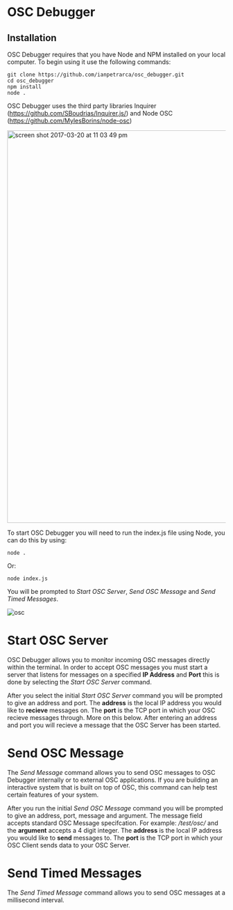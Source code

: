 # OSC Debugger

## Installation

OSC Debugger requires that you have Node and NPM installed on your local computer. To begin using it use the following commands:

    git clone https://github.com/ianpetrarca/osc_debugger.git
    cd osc_debugger
    npm install 
    node .

OSC Debugger uses the third party libraries Inquirer (https://github.com/SBoudrias/Inquirer.js/) and  Node OSC (https://github.com/MylesBorins/node-osc)


<img width="902" alt="screen shot 2017-03-20 at 11 03 49 pm" src="https://user-images.githubusercontent.com/1003196/28745592-41803576-7449-11e7-9de4-b208b0d0d1c1.png">


To start OSC Debugger you will need to run the index.js file using Node, you can do this by using: 

    node . 
Or:

    node index.js 
    
You will be prompted to *Start OSC Server*, *Send OSC Message* and *Send Timed Messages*. 

![osc](https://user-images.githubusercontent.com/1003196/28753566-0c25c6fa-7504-11e7-8021-2107ef54ea9d.gif)

# Start OSC Server 

OSC Debugger allows you to monitor incoming OSC messages directly within the terminal. In order to accept OSC messages you must start a server that listens for messages on a specified **IP Address** and **Port** this is done by selecting the *Start OSC Server* command. 

After you select the initial *Start OSC Server* command you will be prompted to give an address and port. The **address** is the local IP address you would like to **recieve** messages on. The **port** is the TCP port in which your OSC recieve messages through. More on this below. After entering an address and port you will recieve a message that the OSC Server has been started. 

# Send OSC Message 

The *Send Message* command allows you to send OSC messages to OSC Debugger internally or to external OSC applications. If you are building an interactive system that is built on top of OSC, this command can help test certain features of your system.

After you run the initial *Send OSC Message* command you will be prompted to give an address, port, message and argument. The message field accepts standard OSC Message specifcation. For example: */test/osc/* and the **argument** accepts a 4 digit integer. The **address** is the local IP address you would like to **send** messages to. The **port** is the TCP port in which your OSC Client sends data to your OSC Server.

# Send Timed Messages

The *Send Timed Message* command allows you to send OSC messages at a millisecond interval.


